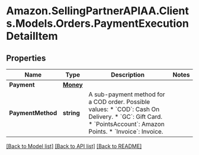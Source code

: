# Amazon.SellingPartnerAPIAA.Clients.Models.Orders.PaymentExecutionDetailItem
## Properties

Name | Type | Description | Notes
------------ | ------------- | ------------- | -------------
**Payment** | [**Money**](Money.md) |  | 
**PaymentMethod** | **string** | A sub-payment method for a COD order.  Possible values: * &#x60;COD&#x60;: Cash On Delivery. * &#x60;GC&#x60;: Gift Card. * &#x60;PointsAccount&#x60;: Amazon Points. * &#x60;Invoice&#x60;: Invoice. | 

[[Back to Model list]](../README.md#documentation-for-models) [[Back to API list]](../README.md#documentation-for-api-endpoints) [[Back to README]](../README.md)

